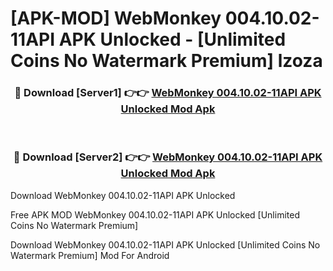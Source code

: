 # [APK-MOD] WebMonkey 004.10.02-11API APK Unlocked - [Unlimited Coins No Watermark Premium] lzoza



<div align="center">
<h3>🔴 Download [Server1] 👉👉 <a href="https://momento.my/?title=WebMonkey_004.10.02-11API_APK_Unlocked">WebMonkey 004.10.02-11API APK Unlocked Mod Apk</a></h3><br>

<h3>🔴 Download [Server2] 👉👉 <a href="https://momento.my/?title=WebMonkey_004.10.02-11API_APK_Unlocked">WebMonkey 004.10.02-11API APK Unlocked Mod Apk</a></h3>
</div>



Download WebMonkey 004.10.02-11API APK Unlocked 

Free APK MOD WebMonkey 004.10.02-11API APK Unlocked [Unlimited Coins No Watermark Premium]

Download WebMonkey 004.10.02-11API APK Unlocked [Unlimited Coins No Watermark Premium] Mod For Android
